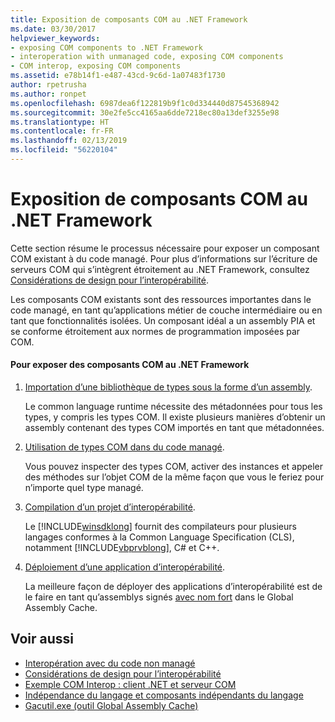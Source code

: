```yaml
---
title: Exposition de composants COM au .NET Framework
ms.date: 03/30/2017
helpviewer_keywords:
- exposing COM components to .NET Framework
- interoperation with unmanaged code, exposing COM components
- COM interop, exposing COM components
ms.assetid: e78b14f1-e487-43cd-9c6d-1a07483f1730
author: rpetrusha
ms.author: ronpet
ms.openlocfilehash: 6987dea6f122819b9f1c0d334440d87545368942
ms.sourcegitcommit: 30e2fe5cc4165aa6dde7218ec80a13def3255e98
ms.translationtype: HT
ms.contentlocale: fr-FR
ms.lasthandoff: 02/13/2019
ms.locfileid: "56220104"
---
```

# <a name="exposing-com-components-to-the-net-framework"></a>Exposition de composants COM au .NET Framework
Cette section résume le processus nécessaire pour exposer un composant COM existant à du code managé. Pour plus d’informations sur l’écriture de serveurs COM qui s’intègrent étroitement au .NET Framework, consultez [Considérations de design pour l’interopérabilité](https://docs.microsoft.com/previous-versions/dotnet/netframework-4.0/61aax4kh(v=vs.100)).
  
 Les composants COM existants sont des ressources importantes dans le code managé, en tant qu’applications métier de couche intermédiaire ou en tant que fonctionnalités isolées. Un composant idéal a un assembly PIA et se conforme étroitement aux normes de programmation imposées par COM.  
  
#### <a name="to-expose-com-components-to-the-net-framework"></a>Pour exposer des composants COM au .NET Framework  
  
1.  [Importation d’une bibliothèque de types sous la forme d’un assembly](importing-a-type-library-as-an-assembly.md).  
  
     Le common language runtime nécessite des métadonnées pour tous les types, y compris les types COM. Il existe plusieurs manières d’obtenir un assembly contenant des types COM importés en tant que métadonnées.  
  
2.  [Utilisation de types COM dans du code managé](https://docs.microsoft.com/previous-versions/dotnet/netframework-4.0/3y76b69k(v=vs.100)).  
  
     Vous pouvez inspecter des types COM, activer des instances et appeler des méthodes sur l’objet COM de la même façon que vous le feriez pour n’importe quel type managé.  
  
3.  [Compilation d’un projet d’interopérabilité](compiling-an-interop-project.md).  
  
     Le [!INCLUDE[winsdklong](../../../includes/winsdklong-md.md)] fournit des compilateurs pour plusieurs langages conformes à la Common Language Specification (CLS), notamment [!INCLUDE[vbprvblong](../../../includes/vbprvblong-md.md)], C# et C++.  
  
4.  [Déploiement d’une application d’interopérabilité](deploying-an-interop-application.md).  
  
     La meilleure façon de déployer des applications d’interopérabilité est de le faire en tant qu’assemblys signés [avec nom fort](../app-domains/strong-named-assemblies.md) dans le Global Assembly Cache.  
  
## <a name="see-also"></a>Voir aussi
- [Interopération avec du code non managé](index.md)
- [Considérations de design pour l’interopérabilité](https://docs.microsoft.com/previous-versions/dotnet/netframework-4.0/61aax4kh(v=vs.100))
- [Exemple COM Interop : client .NET et serveur COM](com-interop-sample-net-client-and-com-server.md)
- [Indépendance du langage et composants indépendants du langage](../../standard/language-independence-and-language-independent-components.md)
- [Gacutil.exe (outil Global Assembly Cache)](../tools/gacutil-exe-gac-tool.md)
